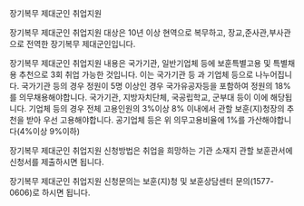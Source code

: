 장기복무 제대군인 취업지원


장기복무 제대군인 취업지원 대상은 10년 이상 현역으로 복무하고, 장교,준사관,부사관으로 전역한 장기복무 제대군인입니다.


장기복무 제대군인 취업지원 내용은 국가기관, 일반기업체 등에 보훈특별고용 및 특별채용 추천으로 3회 취업 가능한 것입니다. 이는  국가기관 등 과 기업체 등으로 나누어집니다.
국가기관 등의 경우 정원이 5명 이상인 경우 국가유공자등을 포함하여 정원의 18%를 의무채용해야합니다. 
국가기관, 지방자치단체, 국공립학교, 군부대 등이 이에 해당됩니다.
기업체 등의 경우 전체 고용인원의 3%이상 8% 이내에서 관할 보훈(지)청장의 추천을 받아 우선 고용해야합니다.
공기업체 등은 위 의무고용비율에 1%를 가산해야합니다(4%이상 9%이하)


장기복무 제대군인 취업지원 신청방법은 취업을 희망하는 기관 소재지 관할 보훈관서에 신청서를 제출하시면 됩니다.


장기복무 제대군인 취업지원 신청문의는 보훈(지)청 및 보훈상담센터 문의(1577-0606)로 하시면 됩니다.